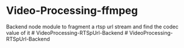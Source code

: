 # Video-Processing-ffmpeg
Backend node module to fragment a rtsp url stream and find the codec value of it
#   V i d e o P r o c e s s i n g - R T S p U r l - B a c k e n d  
 #   V i d e o P r o c e s s i n g - R T S p U r l - B a c k e n d  
 